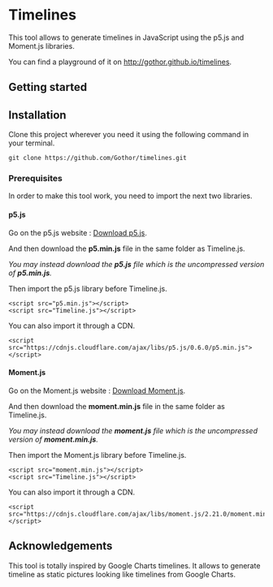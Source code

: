 # Timelines

This tool allows to generate timelines in JavaScript using the p5.js and
Moment.js libraries.

You can find a playground of it on http://gothor.github.io/timelines.

## Getting started

## Installation

Clone this project wherever you need it using the following command in your
terminal.

```
git clone https://github.com/Gothor/timelines.git
```

### Prerequisites

In order to make this tool work, you need to import the next two libraries.

#### p5.js

Go on the p5.js website : [Download p5.js](https://p5js.org/download/).

And then download the **p5.min.js** file in the same folder as Timeline.js.

*You may instead download the **p5.js** file which is the uncompressed version
of **p5.min.js**.*

Then import the p5.js library before Timeline.js.

```
<script src="p5.min.js"></script>
<script src="Timeline.js"></script>
```

You can also import it through a CDN.

```
<script src="https://cdnjs.cloudflare.com/ajax/libs/p5.js/0.6.0/p5.min.js"></script>
```

#### Moment.js

Go on the Moment.js website : [Download Moment.js](https://momentjs.com/).

And then download the **moment.min.js** file in the same folder as Timeline.js.

*You may instead download the **moment.js** file which is the uncompressed
version of **moment.min.js**.*

Then import the Moment.js library before Timeline.js.

```
<script src="moment.min.js"></script>
<script src="Timeline.js"></script>
```

You can also import it through a CDN.
    
```
<script src="https://cdnjs.cloudflare.com/ajax/libs/moment.js/2.21.0/moment.min.js"></script>
```

## Acknowledgements

This tool is totally inspired by Google Charts timelines. It allows to generate
timeline as static pictures looking like timelines from Google Charts.
